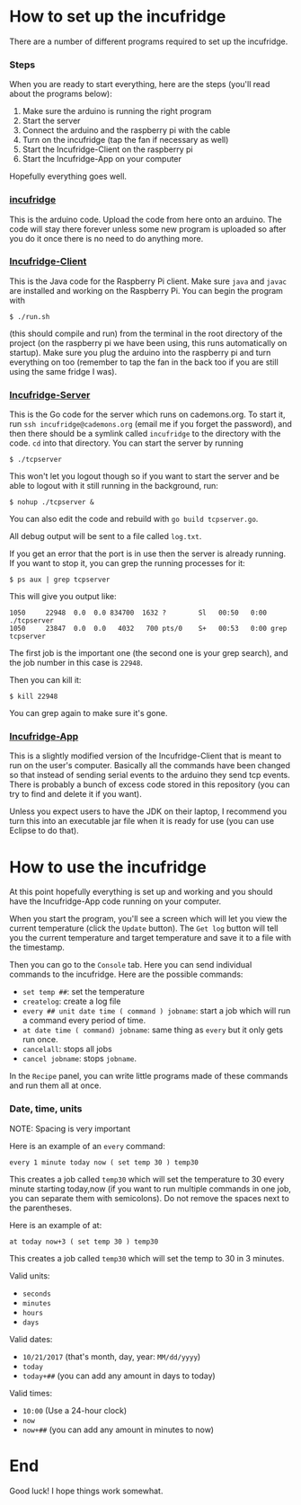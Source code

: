 # How to set up the incufridge

There are a number of different programs required to set up the incufridge.

### Steps

When you are ready to start everything, here are the steps (you'll read about the programs below):

1. Make sure the arduino is running the right program
2. Start the server
3. Connect the arduino and the raspberry pi with the cable
4. Turn on the incufridge (tap the fan if necessary as well)
5. Start the Incufridge-Client on the raspberry pi
6. Start the Incufridge-App on your computer

Hopefully everything goes well.

### [incufridge](https://github.com/cademons/incufridge)
This is the arduino code. Upload the code from here onto an arduino. The code will stay there forever unless some new program is uploaded so after you do it once there is no need to do anything more.

### [Incufridge-Client](https://github.com/cademons/Incufridge-Client)
This is the Java code for the Raspberry Pi client. Make sure `java` and `javac` are installed and working on the Raspberry Pi. You can begin the program with 

```
$ ./run.sh
```

(this should compile and run) from the terminal in the root directory of the project (on the raspberry pi we have been using, this runs automatically on startup). Make sure you plug the arduino into the raspberry pi and turn everything on too (remember to tap the fan in the back too if you are still using the same fridge I was).

### [Incufridge-Server](https://github.com/cademons/Incufridge-Server)
This is the Go code for the server which runs on cademons.org. To start it, run `ssh incufridge@cademons.org` (email me if you forget the password), and then there should be a symlink called `incufridge` to the directory with the code. `cd` into that directory. You can start the server by running 

```
$ ./tcpserver
```

This won't let you logout though so if you want to start the server and be able to logout with it still running in the background, run:

```
$ nohup ./tcpserver &
```

You can also edit the code and rebuild with `go build tcpserver.go`.

All debug output will be sent to a file called `log.txt`.

If you get an error that the port is in use then the server is already running. If you want to stop it, you can grep the running processes for it:

```
$ ps aux | grep tcpserver
```

This will give you output like:

```
1050     22948  0.0  0.0 834700  1632 ?        Sl   00:50   0:00 ./tcpserver
1050     23847  0.0  0.0   4032   700 pts/0    S+   00:53   0:00 grep tcpserver
```

The first job is the important one (the second one is your grep search), and the job number in this case is `22948`.

Then you can kill it:

```
$ kill 22948
```

You can grep again to make sure it's gone.

### [Incufridge-App](https://github.com/CADemons/Incufridge-App)
This is a slightly modified version of the Incufridge-Client that is meant to run on the user's computer. Basically all the commands have been changed so that instead of sending serial events to the arduino they send tcp events. There is probably a bunch of excess code stored in this repository (you can try to find and delete it if you want).

Unless you expect users to have the JDK on their laptop, I recommend you turn this into an executable jar file when it is ready for use (you can use Eclipse to do that).

# How to use the incufridge

At this point hopefully everything is set up and working and you should have the Incufridge-App code running on your computer.

When you start the program, you'll see a screen which will let you view the current temperature (click the `Update` button). The `Get log` button will tell you the current temperature and target temperature and save it to a file with the timestamp.

Then you can go to the `Console` tab. Here you can send individual commands to the incufridge. Here are the possible commands:

* `set temp ##`: set the temperature
* `createlog`: create a log file
* `every ## unit date time ( command ) jobname`: start a job which will run a command every period of time.
* `at date time ( command) jobname`: same thing as `every` but it only gets run once.
* `cancelall`: stops all jobs
* `cancel jobname`: stops `jobname`.

In the `Recipe` panel, you can write little programs made of these commands and run them all at once.

### Date, time, units

NOTE: Spacing is very important

Here is an example of an `every` command:

```
every 1 minute today now ( set temp 30 ) temp30
```

This creates a job called `temp30` which will set the temperature to 30 every minute starting today,now (if you want to run multiple commands in one job, you can separate them with semicolons). Do not remove the spaces next to the parentheses.

Here is an example of at:

```
at today now+3 ( set temp 30 ) temp30
```

This creates a job called `temp30` which will set the temp to 30 in 3 minutes.

Valid units:

* `seconds`
* `minutes`
* `hours`
* `days`

Valid dates:

* `10/21/2017` (that's month, day, year: `MM/dd/yyyy`)
* `today`
* `today+##` (you can add any amount in days to today)

Valid times:

* `10:00` (Use a 24-hour clock)
* `now`
* `now+##` (you can add any amount in minutes to now)

# End

Good luck! I hope things work somewhat.
